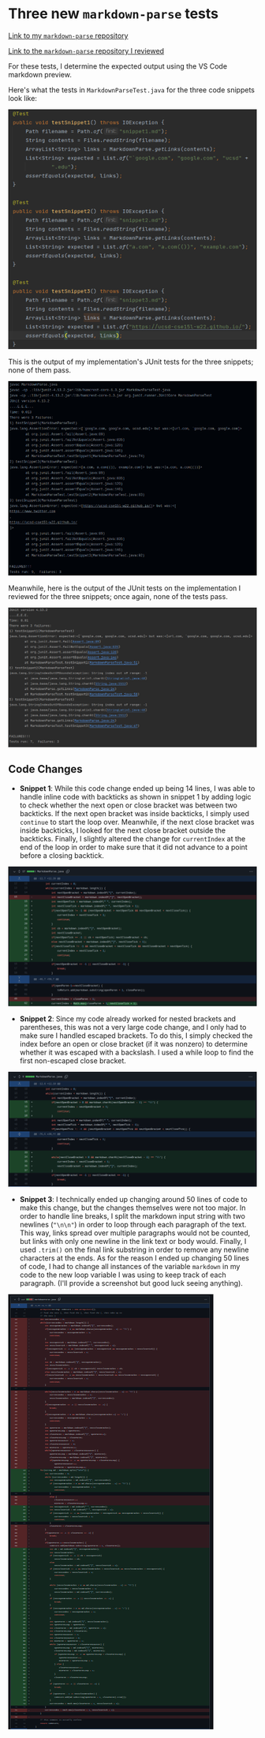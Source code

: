 Three new `markdown-parse` tests
===================================

[Link to my `markdown-parse` repository](https://github.com/shishir03/markdown-parse)

[Link to the `markdown-parse` repository I reviewed](https://github.com/TheZenMasterz/markdown-parse)

For these tests, I determine the expected output using the VS Code markdown 
preview. 

Here's what the tests in `MarkdownParseTest.java` for the three code 
snippets look like:

![Image](md_tests.png)

This is the output of my implementation's JUnit tests for the three snippets;
none of them pass.

![Image](snippet_output.png)

Meanwhile, here is the output of the JUnit tests on the implementation I 
reviewed for the three snippets; once again, none of the tests pass.

![Image](snippet_output2.png)

Code Changes
--------------------
 - **Snippet 1**: While this code change ended up being 14 lines, I was able 
   to handle inline code with backticks as shown in snippet 1 by adding 
   logic to check whether the next open or close bracket was between two 
   backticks. If the next open bracket was inside backticks, I simply used 
   `continue` to start the loop over. Meanwhile, if the next close bracket 
   was inside backticks, I looked for the next close bracket outside the 
   backticks. Finally, I slightly altered the change for `currentIndex` at 
   the end of the loop in order to make sure that it did not advance to a 
   point before a closing backtick.

![Image](snippet1_change.png)

 - **Snippet 2**: Since my code already worked for nested brackets and 
   parentheses, this was not a very large code change, and I only had to 
   make sure I handled escaped brackets. To do this, I simply checked the 
   index before an open or close bracket (if it was nonzero) to determine 
   whether it was escaped with a backslash. I used a while loop to find the 
   first non-escaped close bracket.

![Image](snippet2_change.png)

 - **Snippet 3**: I technically ended up changing around 50 lines of code to 
   make this change, but the changes themselves were not too major. In order 
   to handle line breaks, I split the markdown input string with two newlines
   (`"\n\n"`) in order to loop through each paragraph of the text. This way, 
   links spread over multiple paragraphs would not be counted, but links 
   with only one newline in the link text or body would. Finally, I used `.trim()` on the final link substring in order to remove any newline 
   characters at the ends. As for the reason I ended up changing 50 lines of 
   code, I had to change all instances of the variable `markdown` in my code 
   to the new loop variable I was using to keep track of each paragraph. 
   (I'll provide a screenshot but good luck seeing anything).

![Image](snippet3_change.png)